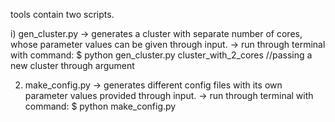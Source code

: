 tools contain two scripts.

i) gen_cluster.py
   -> generates a cluster with separate number of cores, whose parameter values can be given through input.
   -> run through terminal with command:
      $ python gen_cluster.py cluster_with_2_cores  //passing a new cluster through argument
      

2) make_config.py
   -> generates different config files with its own parameter values provided through input.
   -> run through terminal with command:
      $ python make_config.py
   
